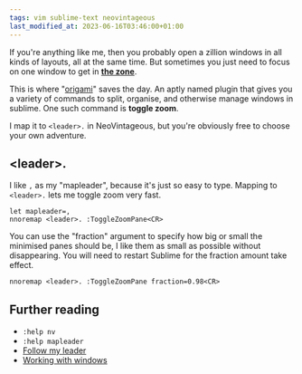 ```yaml
---
tags: vim sublime-text neovintageous
last_modified_at: 2023-06-16T03:46:00+01:00
---
```


If you're anything like me, then you probably open a zillion windows in all kinds of layouts, all at the same time. But sometimes you just need to focus on one window to get in **[the zone](https://www.brainpickings.org/2014/12/05/peter-turchi-a-muse-a-maze-book-flow/)**.

This is where "[origami](https://packagecontrol.io/packages/Origami)" saves the day. An aptly named plugin that gives you a variety of commands to split, organise, and otherwise manage windows in sublime. One such command is **toggle zoom**.

I map it to `<leader>.` in NeoVintageous, but you're obviously free to choose your own adventure.

## \<leader\>.

I like `,` as my "mapleader", because it's just so easy to type. Mapping to `<leader>.` lets me toggle zoom very fast.

```vim
let mapleader=,
nnoremap <leader>. :ToggleZoomPane<CR>
```

You can use the "fraction" argument to specify how big or small the minimised panes should be, I like them as small as possible without disappearing. You will need to restart Sublime for the fraction amount take effect.

```vim
nnoremap <leader>. :ToggleZoomPane fraction=0.98<CR>
```

## Further reading

* `:help nv`
* `:help mapleader`
* [Follow my leader](http://vimcasts.org/blog/2014/02/follow-my-leader/)
* [Working with windows](http://vimcasts.org/episodes/working-with-windows/)
